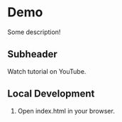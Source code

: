 # Demo
Some description!

## Subheader

Watch tutorial on YouTube.

## Local Development

1. Open index.html in your browser.